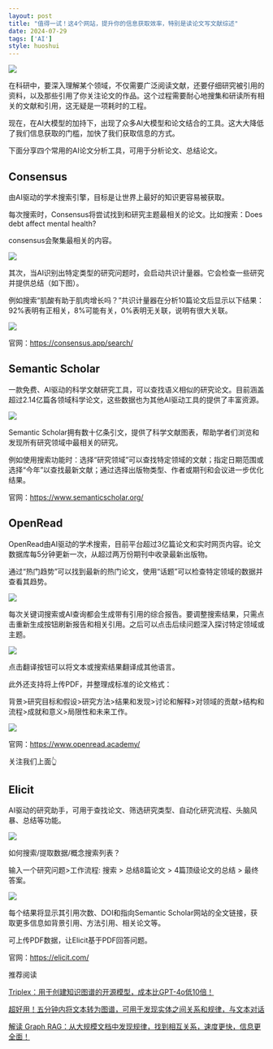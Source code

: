 ```yaml
---
layout: post
title: "值得一试！这4个网站，提升你的信息获取效率，特别是读论文写文献综述"
date: 2024-07-29
tags: ['AI']
style: huoshui
---
```


![](/assets/images/3be6cda863de4531b1e7376e986c1028.png)

在科研中，要深入理解某个领域，不仅需要广泛阅读文献，还要仔细研究被引用的资料，以及那些引用了你关注论文的作品。这个过程需要耐心地搜集和研读所有相关的文献和引用，这无疑是一项耗时的工程。

现在，在AI大模型的加持下，出现了众多AI大模型和论文结合的工具。这大大降低了我们信息获取的门槛，加快了我们获取信息的方式。

下面分享四个常用的AI论文分析工具，可用于分析论文、总结论文。

## Consensus

由AI驱动的学术搜索引擎，目标是让世界上最好的知识更容易被获取。

每次搜索时，Consensus将尝试找到和研究主题最相关的论文。比如搜索：Does debt affect mental health?

consensus会聚集最相关的内容。  

![](/assets/images/18a7f84eaf294cec89525ef6e7adf400.png)

其次，当AI识别出特定类型的研究问题时，会启动共识计量器。它会检查一些研究并提供总结（如下图）。

例如搜索“肌酸有助于肌肉增长吗？”共识计量器在分析10篇论文后显示以下结果：92%表明有正相关，8%可能有关，0%表明无关联，说明有很大关联。

![](/assets/images/3bdaf14fe49141dfa98b6046b063b721.png)

官网：https://consensus.app/search/

## Semantic Scholar

一款免费、AI驱动的科学文献研究工具，可以查找语义相似的研究论文。目前涵盖超过2.14亿篇各领域科学论文，这些数据也为其他AI驱动工具的提供了丰富资源。

![](/assets/images/f046f78904834730955919483421300e.png)

Semantic Scholar拥有数十亿条引文，提供了科学文献图表，帮助学者们浏览和发现所有研究领域中最相关的研究。

例如使用搜索功能时：选择“研究领域”可以查找特定领域的文献；指定日期范围或选择“今年”以查找最新文献；通过选择出版物类型、作者或期刊和会议进一步优化结果。

官网：https://www.semanticscholar.org/

## OpenRead

OpenRead由AI驱动的学术搜索，目前平台超过3亿篇论文和实时网页内容。论文数据库每5分钟更新一次，从超过两万份期刊中收录最新出版物。

通过“热门趋势”可以找到最新的热门论文，使用“话题”可以检查特定领域的数据并查看其趋势。

![](/assets/images/8dda877e8b1c40e7be83c39a84265597.png)

每次关键词搜索或AI查询都会生成带有引用的综合报告。要调整搜索结果，只需点击重新生成按钮刷新报告和相关引用。之后可以点击后续问题深入探讨特定领域或主题。  

![](/assets/images/65d80efc2c694501a2585381131bf4a4.png)

点击翻译按钮可以将文本或搜索结果翻译成其他语言。

此外还支持将上传PDF，并整理成标准的论文格式：

背景>研究目标和假设>研究方法>结果和发现>讨论和解释>对领域的贡献>结构和流程>成就和意义>局限性和未来工作。

![](/assets/images/db559099342a4e43b707e77f7f334723.png)

官网：https://www.openread.academy/

关注我们上面👆

## Elicit

AI驱动的研究助手，可用于查找论文、筛选研究类型、自动化研究流程、头脑风暴、总结等功能。

![](/assets/images/e9d1755e36d14406ae6f379ef431c915.png)

如何搜索/提取数据/概念搜索列表？

输入一个研究问题>工作流程: 搜索 > 总结8篇论文 > 4篇顶级论文的总结 > 最终答案。

![](/assets/images/0bf1ea66fb5e4cfea6b53b091a11e964.png)

每个结果将显示其引用次数、DOI和指向Semantic Scholar网站的全文链接，获取更多信息如背景引用、方法引用、相关论文等。

可上传PDF数据，让Elicit基于PDF回答问题。

官网：https://elicit.com/

  

推荐阅读

[Triplex：用于创建知识图谱的开源模型，成本比GPT-4o低10倍！](http://mp.weixin.qq.com/s?__biz=Mzk0OTY0NzM1Ng==&mid=2247486546&idx=1&sn=98139129e78b457e2f1885495f3c58b3&chksm=c3546ec1f423e7d7df329e883ab39c79eaf61e6bc38cc801a318c7f95a229a670b161ca445af&scene=21#wechat_redirect)  

[超好用！五分钟内将文本转为图谱，可用于发现实体之间关系和规律，与文本对话](http://mp.weixin.qq.com/s?__biz=Mzk0OTY0NzM1Ng==&mid=2247486457&idx=1&sn=e801511901e60a9058b443819eaaaf60&chksm=c354696af423e07cf55e3fdc59375b352e493f6ab3cf282d199f74ca9b2556cb797671cb2418&scene=21#wechat_redirect)  

[解读 Graph RAG：从大规模文档中发现规律，找到相互关系，速度更快，信息更全面！](http://mp.weixin.qq.com/s?__biz=Mzk0OTY0NzM1Ng==&mid=2247486198&idx=1&sn=fe870f73635f7e97d576fb81c20befe2&chksm=c3546865f423e173293ec3697258a848a7dff22690a4b9cad0a91abdce7745760d98c5b16281&scene=21#wechat_redirect)